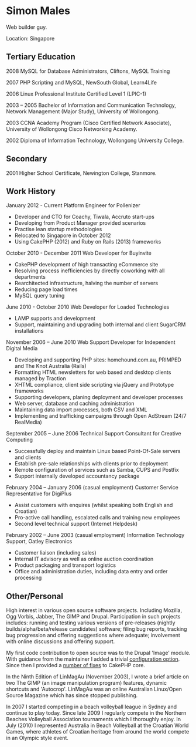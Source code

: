Simon Males
===========

Web builder guy.

Location: Singapore

Tertiary Education
------------------
2008
MySQL for Database Administrators, Cliftons, MySQL Training

2007
PHP Scripting and MySQL, NewSouth Global, Learn4Life

2006
Linux Professional Institute Certified Level 1 (LPIC-1)

2003 – 2005
Bachelor of Information and Communication Technology, Network Management (Major Study), University of Wollongong.

2003
CCNA Academy Program (Cisco Certified Network Associate), University of Wollongong Cisco Networking Academy.

2002
Diploma of Information Technology, Wollongong University College.

Secondary
---------

2001
Higher School Certificate, Newington College, Stanmore.

Work History
------------

January 2012 - Current
Platform Engineer for Pollenizer

* Developer and CTO for Coachy, Tiwala, Accruto start-ups
* Developing from Product Manager provided scenarios
* Practise lean startup methodologies
* Relocated to Singapore in October 2012
* Using CakePHP (2012) and Ruby on Rails (2013) frameworks

October 2010 - December 2011
Web Developer for Buyinvite

* CakePHP development of high transacting eCommerce site
* Resolving process inefficiencies by directly coworking with all departments
* Rearchitected infrastructure, halving the number of servers
* Reducing page load times
* MySQL query tuning

June 2010 - October 2010
Web Developer for Loaded Technologies

* LAMP supports and development
* Support, maintaining and upgrading both internal and client SugarCRM installations

November 2006 – June 2010
Web Support Developer for Independent Digital Media

* Developing and supporting PHP sites: homehound.com.au, PRIMPED and The Knot Australia (Rails)
* Formatting HTML newsletters for web based and desktop clients managed by Traction
* XHTML compliance, client side scripting via jQuery and Prototype frameworks
* Supporting developers, planing deployment and developer processes
* Web server, database and caching administration
* Maintaining data import processes, both CSV and XML
* Implementing and trafficking campaigns through Open AdStream (24/7 RealMedia)

September 2005 – June 2006
Technical Support Consultant for Creative Computing

* Successfully deploy and maintain Linux based Point-Of-Sale servers and clients
* Establish pre-sale relationships with clients prior to deployment
* Remote configuration of services such as Samba, CUPS and Postfix
* Support internally developed accountancy package

February 2004 – January 2006 (casual employment)
Customer Service Representative for DigiPlus

* Assist customers with enquires (whilst speaking both English and Croatian)
* Pro-active call handling, escalated calls and training new employees
* Second level technical support (Internet Helpdesk)

February 2002 – June 2003 (casual employment)
Information Technology Support,  Oatley Electronics

* Customer liaison (including sales)
* Internal IT advisory as well as online auction coordination
* Product packaging and transport logistics
* Office and administration duties, including data entry and order processing

Other/Personal
--------------

High interest in various open source software projects. Including Mozilla, Ogg Vorbis, Jabber, The GIMP and Drupal. Participation in such projects includes: running and testing various versions of pre-releases (nightly builds/alpha/beta/release candidates) software; filing bug reports, tracking bug progression and offering suggestions where adequate; involvement with online discussions and offering support.

My first code contribution to open source was to the Drupal 'Image' module. With guidance from the maintainer I added a trivial [configuration option](http://drupal.org/commitlog/commit/78/be4f77d0a68424348591cde27f371253a8b755fc). Since then I provided a [number of fixes](https://github.com/cakephp/cakephp/commits/master?author=sime) to CakePHP core.

In the Ninth Edition of LinMagAu (November 2003), I wrote a brief article on two The GIMP (an image manipulation program) features, dynamic shortcuts and 'Autocrop'. LinMagAu was an online Australian Linux/Open Source Magazine which has since stopped publishing.

In 2007 I started competing in a beach volleyball league in Sydney and continue to play today. Since late 2009 I regularly compete in the Northern Beaches Volleyball Association tournaments which I thoroughly enjoy. In July (2010) I represented Australia in Beach Volleyball at the Croatian World Games, where athletes of Croatian heritage from around the world compete in an Olympic style event.
